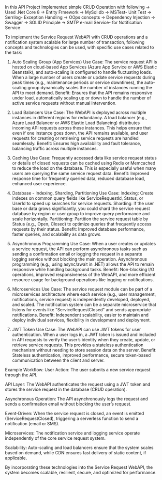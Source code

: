 In this API Project Implemented simple CRUD Operation with following 
 -> Used .Net Core 8
 -> Entity Frmework
 -> MySql db
 -> MSTest- Unit Test
 -> Serrilog- Exception Handling
 -> OOps concepts
 -> Dependency Injection
 -> Swagger
 -> SOLID Principle
 -> SMTP e-mail Service- for Notification Service

To implement the Service Request WebAPI with CRUD operations and a notification system scalable for large number of transaction, following concepts and technologies can be used, with specific use cases related to the task:

 1. Auto Scaling Group (App Services)
Use Case: The service request API is hosted on cloud-based App Services (Azure App Service or AWS Elastic Beanstalk), and auto-scaling is configured to handle fluctuating loads. When a large number of users create or update service requests during peak times (e.g., maintenance periods or service downtimes), the auto-scaling group dynamically scales the number of instances running the API to meet demand.
Benefit: Ensures that the API remains responsive under load, automatically scaling up or down to handle the number of active service requests without manual intervention.

2. Load Balancers
Use Case: The WebAPI is deployed across multiple instances in different regions for redundancy. A load balancer (e.g., Azure Load Balancer or AWS Elastic Load Balancing) distributes incoming API requests across these instances. This helps ensure that even if one instance goes down, the API remains available, and user requests for creating or retrieving service requests are handled seamlessly.
Benefit: Ensures high availability and fault tolerance, balancing traffic across multiple instances.

3. Caching
Use Case: Frequently accessed data like service request status or details of closed requests can be cached using Redis or Memcached to reduce the load on the database. This is especially useful when many users are querying the same service request data.
Benefit: Improved response time for frequently queried data, reduced database load, enhanced user experience.

4. Database - Indexing, Sharding, Partitioning
Use Case:
Indexing: Create indexes on common query fields like ServiceRequestId, Status, or UserId to speed up searches for service requests.
Sharding: If the user base or data grows significantly, you could shard the service request database by region or user group to improve query performance and scale horizontally.
Partitioning: Partition the service request table by Status (e.g., Open, Closed) to optimize queries that frequently access requests by their status.
Benefit: Improved database performance, faster queries, and scalability as data grows.

5. Asynchronous Programming
Use Case: When a user creates or updates a service request, the API can perform asynchronous tasks such as sending a confirmation email or logging the request in a separate logging service without blocking the main operation. Asynchronous programming (e.g., using async/await in .NET) allows the API to remain responsive while handling background tasks.
Benefit: Non-blocking I/O operations, improved responsiveness of the WebAPI, and more efficient resource usage for background operations like logging or notifications.

6. Microservices
Use Case: The service request module can be part of a microservices architecture where each service (e.g., user management, notifications, service request) is independently developed, deployed, and scaled. The notification system can be a separate microservice that listens for events like "ServiceRequestClosed" and sends appropriate notifications.
Benefit: Independent scalability, easier to maintain and deploy individual services, flexibility in development and deployment.

7. JWT Token
Use Case: The WebAPI can use JWT tokens for user authentication. When a user logs in, a JWT token is issued and included in API requests to verify the user’s identity when they create, update, or retrieve service requests. This provides a stateless authentication mechanism without needing to store session data on the server.
Benefit: Stateless authentication, improved performance, secure token-based communication between the client and server.

Example Workflow:
User Action: The user submits a new service request through the API.

API Layer: The WebAPI authenticates the request using a JWT token and stores the service request in the database (CRUD operation).

Asynchronous Operation: The API asynchronously logs the request and sends a confirmation email without blocking the user’s request.

Event-Driven: When the service request is closed, an event is emitted (ServiceRequestClosed), triggering a serverless function to send a notification (email or SMS).

Microservices: The notification service and logging service operate independently of the core service request system.

Scalability: Auto-scaling and load balancers ensure that the system scales based on demand, while CDN ensures fast delivery of static content, if applicable.

By incorporating these technologies into the Service Request WebAPI, the system becomes scalable, resilient, secure, and optimized for performance.
